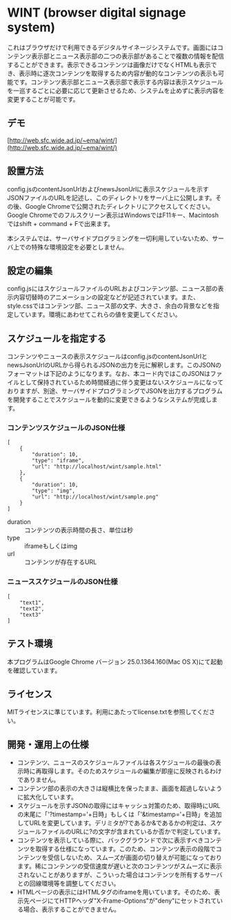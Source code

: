 # WINT (browser digital signage system)

これはブラウザだけで利用できるデジタルサイネージシステムです。画面にはコンテンツ表示部とニュース表示部の二つの表示部があることで複数の情報を配信することができます。表示できるコンテンツは画像だけでなくHTMLも表示でき、表示時に逐次コンテンツを取得するため内容が動的なコンテンツの表示も可能です。コンテンツ表示部とニュース表示部で表示する内容は表示スケジュールを一巡するごとに必要に応じて更新させるため、システムを止めずに表示内容を変更することが可能です。

## デモ

[http://web.sfc.wide.ad.jp/~ema/wint/](http://web.sfc.wide.ad.jp/~ema/wint/)

## 設置方法

config.jsのcontentJsonUrlおよびnewsJsonUrlに表示スケジュールを示すJSONファイルのURLを記述し、このディレクトリをサーバ上に公開します。その後、Google Chromeで公開されたディレクトリにアクセスしてください。Google Chromeでのフルスクリーン表示はWindowsではF11キー、Macintoshではshift + command + Fで出来ます。

本システムでは、サーバサイドプログラミングを一切利用していないため、サーバ上での特殊な環境設定を必要としません。

## 設定の編集

config.jsにはスケジュールファイルのURLおよびコンテンツ部、ニュース部の表示内容切替時のアニメーションの設定などが記述されています。また、style.cssではコンテンツ部、ニュース部の文字、大きさ、余白の背景などを指定しています。環境にあわせてこれらの値を変更してください。

## スケジュールを指定する

コンテンツやニュースの表示スケジュールはconfig.jsのcontentJsonUrlとnewsJsonUrlのURLから得られるJSONの出力を元に解釈します。このJSONのフォーマットは下記のようになります。なお、本コード内ではこのJSONはファイルとして保持されているため時間経過に伴う変更はないスケジュールになっておりますが、別途、サーバサイドプログラミングでJSONを出力するプログラムを開発することでスケジュールを動的に変更できるようなシステムが完成します。

### コンテンツスケジュールのJSON仕様

    [
        {
            "duration": 10,
            "type": "iframe",
            "url": "http://localhost/wint/sample.html"
        },
        {
            "duration": 10,
            "type": "img",
            "url": "http://localhost/wint/sample.png"
        }
    ]

<dl>
<dt>duration</dt>
<dd>コンテンツの表示時間の長さ、単位は秒</dd>
<dt>type</dt>
<dd>iframeもしくはimg</dd>
<dt>url</dt>
<dd>コンテンツが存在するURL</dd>
</dl>

### ニューススケジュールのJSON仕様

    [
        "text1",
        "text2",
        "text3"
    ]

## テスト環境

本プログラムはGoogle Chrome バージョン 25.0.1364.160(Mac OS X)にて起動を確認しています。

## ライセンス

MITライセンスに準じています。利用にあたってlicense.txtを参照してください。

## 開発・運用上の仕様

* コンテンツ、ニュースのスケジュールファイルは各スケジュールの最後の表示時に再取得します。そのためスケジュールの編集が即座に反映されるわけでありません。
* コンテンツ部の表示の大きさは縦横比を保ったまま、画面を超過しないように拡大化しています。
* スケジュールを示すJSONの取得にはキャッシュ対策のため、取得時にURLの末尾に「'?timestamp='+日時」もしくは「'&timestamp='+日時」を追加してURLを変更しています。デリミタが?であるか&であるかの判定は、スケジュールファイルのURLに?の文字が含まれているか否かで判定しています。
* コンテンツを表示している際に、バックグラウンドで次に表示すべきコンテンツを取得する仕様になっています。このため、コンテンツ表示の段階でコンテンツを受信しないため、スムーズが画面の切り替えが可能になっております。稀にコンテンツの受信速度が遅いと次のコンテンツがスムーズに表示されないことがありますが、こういった場合はコンテンツを所有するサーバとの回線環境等を調整してください。
* HTMLページの表示にはHTMLタグのiframeを用いています。そのため、表示先ページにてHTTPヘッダ"X-Frame-Options"が"deny"にセットされている場合、表示することができません。
